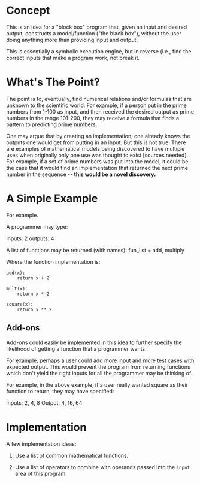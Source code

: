 # Concept
This is an idea for a "block box" program that, given an input and desired output, constructs a model/function ("the black box"),
without the user doing anything more than providing input and output.

This is essentially a symbolic execution engine, but in reverse (i.e., find the correct inputs that make a program work, not break it.

# What's The Point?
The point is to, eventually, find numerical relations and/or formulas that are unknown to the scientific world. For example, if a person put in the prime numbers from 1-100 as input, and then received the desired output as prime numbers in the range 101-200, they may receive a formula that finds a pattern to predicting prime numbers.

One may argue that by creating an implementation, one already knows the outputs one would get from putting in an input. But this is not true. There are examples of mathematical models being discovered to have multiple uses when originally only one use was thought to exist [sources needed]. For example, if a set of prime numbers was put into the model, it could be the case that it would find an implementation that returned the next prime number in the sequence -- **this would be a novel discovery.**
# A Simple Example
For example.

A programmer may type:

inputs: 2
outputs: 4

A list of functions may be returned (with names):
fun\_list = add, multiply

Where the function implementation is:

```
add(x):
	return x + 2
```

```
mult(x):
	return x * 2
```

```
square(x):
	return x ** 2
```

## Add-ons
Add-ons could easily be implemented in this idea to further specify the likelihood of getting a function that a programmer wants.

For example, perhaps a user could add more input and more test cases with expected output. This would prevent the program from returning
functions which don't yield the right inputs for all the programmer may be thinking of.

For example, in the above example, if a user really wanted square as their function to return, they may have specified:

inputs: 2, 4, 8
Output: 4, 16, 64

# Implementation

A few implementation ideas:

1) Use a list of common mathematical functions.

2) Use a list of operators to combine with operands passed into the `input` area of this program
